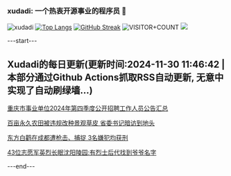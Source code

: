### xudadi: 一个热衷开源事业的程序员 👋

![xudadi](https://github-readme-stats-git-masterorgs-github-readme-stats-team.vercel.app/api?username=xudadi)
[![Top Langs](https://github-readme-stats.vercel.app/api/top-langs/?username=xudadi)](https://github.com/anuraghazra/github-readme-stats)
[![GitHub Streak](https://streak-stats.demolab.com?user=xudadi&locale=zh_Hans)](https://git.io/streak-stats)
![VISITOR+COUNT](https://komarev.com/ghpvc/?username=xudadi&label=VISITOR+COUNT)
![](https://raw.githubusercontent.com/xudadi/xudadi/main/assets/github-contribution-grid-snake.svg)


---start---

## Xudadi的每日更新(更新时间:2024-11-30 11:46:42 | 本部分通过Github Actions抓取RSS自动更新, 无意中实现了自动刷绿墙...)

[重庆市事业单位2024年第四季度公开招聘工作人员公告汇总](https://www.gongkaoleida.com/article/2212910)

[百亩永久农田被违规改种景观草皮 省委书记暗访到地头](https://m.163.com/news/article/JI6MIO3B051482MP.html)

[东方白鹳在成都遭枪击、捕捉 3名嫌犯均获刑](https://m.163.com/news/article/JI6JVUD6051492T3.html)

[43位志愿军英烈长眠沈阳陵园:有烈士后代找到爷爷名字](https://m.163.com/news/article/JI6KL56F053469LG.html)

---end---
